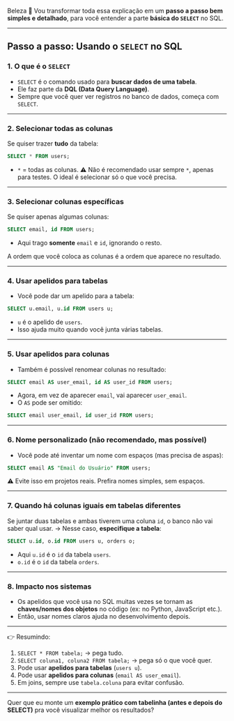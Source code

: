 Beleza 🚀
Vou transformar toda essa explicação em um **passo a passo bem simples e detalhado**, para você entender a parte **básica do `SELECT`** no SQL.

---

## Passo a passo: Usando o `SELECT` no SQL

### 1. O que é o `SELECT`

* `SELECT` é o comando usado para **buscar dados de uma tabela**.
* Ele faz parte da **DQL (Data Query Language)**.
* Sempre que você quer ver registros no banco de dados, começa com `SELECT`.

---

### 2. Selecionar todas as colunas

Se quiser trazer **tudo** da tabela:

```sql
SELECT * FROM users;
```

* `*` = todas as colunas.
  ⚠️ Não é recomendado usar sempre `*`, apenas para testes. O ideal é selecionar só o que você precisa.

---

### 3. Selecionar colunas específicas

Se quiser apenas algumas colunas:

```sql
SELECT email, id FROM users;
```

* Aqui trago **somente** `email` e `id`, ignorando o resto.

A ordem que você coloca as colunas é a ordem que aparece no resultado.

---

### 4. Usar apelidos para tabelas

* Você pode dar um apelido para a tabela:

```sql
SELECT u.email, u.id FROM users u;
```

* `u` é o apelido de `users`.
* Isso ajuda muito quando você junta várias tabelas.

---

### 5. Usar apelidos para colunas

* Também é possível renomear colunas no resultado:

```sql
SELECT email AS user_email, id AS user_id FROM users;
```

* Agora, em vez de aparecer `email`, vai aparecer `user_email`.
* O `AS` pode ser omitido:

```sql
SELECT email user_email, id user_id FROM users;
```

---

### 6. Nome personalizado (não recomendado, mas possível)

* Você pode até inventar um nome com espaços (mas precisa de aspas):

```sql
SELECT email AS "Email do Usuário" FROM users;
```

⚠️ Evite isso em projetos reais. Prefira nomes simples, sem espaços.

---

### 7. Quando há colunas iguais em tabelas diferentes

Se juntar duas tabelas e ambas tiverem uma coluna `id`, o banco não vai saber qual usar.
→ Nesse caso, **especifique a tabela**:

```sql
SELECT u.id, o.id FROM users u, orders o;
```

* Aqui `u.id` é o `id` da tabela `users`.
* `o.id` é o `id` da tabela `orders`.

---

### 8. Impacto nos sistemas

* Os apelidos que você usa no SQL muitas vezes se tornam as **chaves/nomes dos objetos** no código (ex: no Python, JavaScript etc.).
* Então, usar nomes claros ajuda no desenvolvimento depois.

---

👉 Resumindo:

1. `SELECT * FROM tabela;` → pega tudo.
2. `SELECT coluna1, coluna2 FROM tabela;` → pega só o que você quer.
3. Pode usar **apelidos para tabelas** (`users u`).
4. Pode usar **apelidos para colunas** (`email AS user_email`).
5. Em joins, sempre use `tabela.coluna` para evitar confusão.

---

Quer que eu monte um **exemplo prático com tabelinha (antes e depois do SELECT)** pra você visualizar melhor os resultados?
